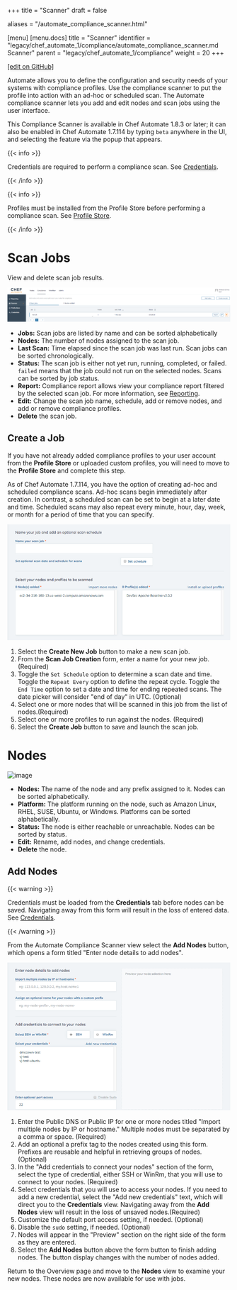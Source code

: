 +++
title = "Scanner"
draft = false

aliases = "/automate_compliance_scanner.html"

[menu]
  [menu.docs]
    title = "Scanner"
    identifier = "legacy/chef_automate_1/compliance/automate_compliance_scanner.md Scanner"
    parent = "legacy/chef_automate_1/compliance"
    weight = 20
+++    

[\[edit on
GitHub\]](https://github.com/chef/chef-web-docs/blob/master/chef_master/source/automate_compliance_scanner.html)

<meta name="robots" content="noindex">

Automate allows you to define the configuration and security needs of
your systems with compliance profiles. Use the compliance scanner to put
the profile into action with an ad-hoc or scheduled scan. The Automate
compliance scanner lets you add and edit nodes and scan jobs using the
user interface.

This Compliance Scanner is available in Chef Automate 1.8.3 or later; it
can also be enabled in Chef Automate 1.7.114 by typing `beta` anywhere
in the UI, and selecting the feature via the popup that appears.

{{< info >}}

Credentials are required to perform a compliance scan. See
[Credentials](automate_compliance_credentials.html).

{{< /info >}}

{{< info >}}

Profiles must be installed from the Profile Store before performing a
compliance scan. See [Profile Store](profile_store.html).

{{< /info >}}

Scan Jobs
=========

View and delete scan job results.

![image](/images/automate_compliance_scanner.png)

-   **Jobs:** Scan jobs are listed by name and can be sorted
    alphabetically
-   **Nodes:** The number of nodes assigned to the scan job.
-   **Last Scan:** Time elapsed since the scan job was last run. Scan
    jobs can be sorted chronologically.
-   **Status:** The scan job is either not yet run, running, completed,
    or failed. `failed` means that the job could not run on the selected
    nodes. Scans can be sorted by job status.
-   **Report:** Compliance report allows view your compliance report
    filtered by the selected scan job. For more information, see
    [Reporting](automate_compliance_reporting.html).
-   **Edit:** Change the scan job name, schedule, add or remove nodes,
    and add or remove compliance profiles.
-   **Delete** the scan job.

Create a Job
------------

If you have not already added compliance profiles to your user account
from the **Profile Store** or uploaded custom profiles, you will need to
move to the **Profile Store** and complete this step.

As of Chef Automate 1.7.114, you have the option of creating ad-hoc and
scheduled compliance scans. Ad-hoc scans begin immediately after
creation. In contrast, a scheduled scan can be set to begin at a later
date and time. Scheduled scans may also repeat every minute, hour, day,
week, or month for a period of time that you can specify.

![image](/images/automate_compliance_scan_job.png)

1.  Select the **Create New Job** button to make a new scan job.
2.  From the **Scan Job Creation** form, enter a name for your new
    job.(Required)
3.  Toggle the `Set Schedule` option to determine a scan date and time.
    Toggle the `Repeat Every` option to define the repeat cycle. Toggle
    the `End Time` option to set a date and time for ending repeated
    scans. The date picker will consider "end of day" in UTC. (Optional)
4.  Select one or more nodes that will be scanned in this job from the
    list of nodes.(Required)
5.  Select one or more profiles to run against the nodes. (Required)
6.  Select the **Create Job** button to save and launch the scan job.

Nodes
=====

![image](/images/automate_scanner_nodes.png)

-   **Nodes:** The name of the node and any prefix assigned to it. Nodes
    can be sorted alphabetically.
-   **Platform:** The platform running on the node, such as Amazon
    Linux, RHEL, SUSE, Ubuntu, or Windows. Platforms can be sorted
    alphabetically.
-   **Status:** The node is either reachable or unreachable. Nodes can
    be sorted by status.
-   **Edit:** Rename, add nodes, and change credentials.
-   **Delete** the node.

Add Nodes
---------

{{< warning >}}

Credentials must be loaded from the **Credentials** tab before nodes can
be saved. Navigating away from this form will result in the loss of
entered data. See [Credentials](automate_compliance_credentials.html).

{{< /warning >}}

From the Automate Compliance Scanner view select the **Add Nodes**
button, which opens a form titled "Enter node details to add nodes".

![image](/images/automate_add_node.png)

1.  Enter the Public DNS or Public IP for one or more nodes titled
    "Import multiple nodes by IP or hostname." Multiple nodes must be
    separated by a comma or space. (Required)
2.  Add an optional a prefix tag to the nodes created using this form.
    Prefixes are reusable and helpful in retrieving groups of nodes.
    (Optional)
3.  In the "Add credentials to connect your nodes" section of the form,
    select the type of credential, either SSH or WinRm, that you will
    use to connect to your nodes. (Required)
4.  Select credentials that you will use to access your nodes. If you
    need to add a new credential, select the "Add new credentials" text,
    which will direct you to the **Credentials** view. Navigating away
    from the **Add Nodes** view will result in the loss of unsaved
    nodes.(Required)
5.  Customize the default port access setting, if needed. (Optional)
6.  Disable the `sudo` setting, if needed. (Optional)
7.  Nodes will appear in the "Preview" section on the right side of the
    form as they are entered.
8.  Select the **Add Nodes** button above the form button to finish
    adding nodes. The button display changes with the number of nodes
    added.

Return to the Overview page and move to the **Nodes** view to examine
your new nodes. These nodes are now available for use with jobs.
